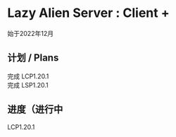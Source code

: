 # Lazy Alien Server : Client +
始于2022年12月      
## 计划 / Plans   
完成 LCP1.20.1   
完成 LSP1.20.1   
## 进度（进行中  
LCP1.20.1
